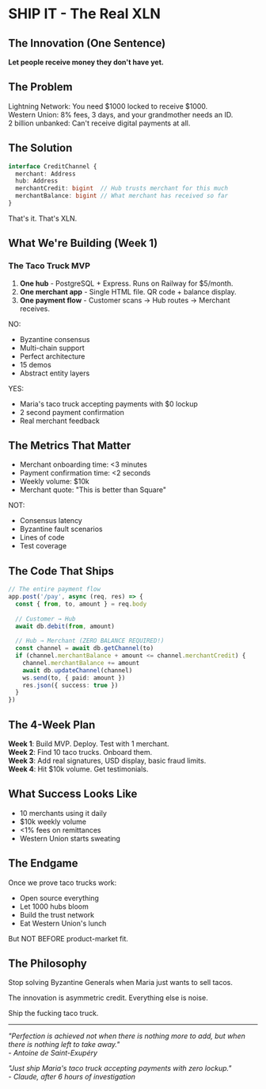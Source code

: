 # SHIP IT - The Real XLN

## The Innovation (One Sentence)

**Let people receive money they don't have yet.**

## The Problem

Lightning Network: You need $1000 locked to receive $1000.  
Western Union: 8% fees, 3 days, and your grandmother needs an ID.  
2 billion unbanked: Can't receive digital payments at all.

## The Solution

```typescript
interface CreditChannel {
  merchant: Address
  hub: Address  
  merchantCredit: bigint  // Hub trusts merchant for this much
  merchantBalance: bigint // What merchant has received so far
}
```

That's it. That's XLN.

## What We're Building (Week 1)

### The Taco Truck MVP

1. **One hub** - PostgreSQL + Express. Runs on Railway for $5/month.
2. **One merchant app** - Single HTML file. QR code + balance display.
3. **One payment flow** - Customer scans → Hub routes → Merchant receives.

NO:
- Byzantine consensus
- Multi-chain support  
- Perfect architecture
- 15 demos
- Abstract entity layers

YES:
- Maria's taco truck accepting payments with $0 lockup
- 2 second payment confirmation
- Real merchant feedback

## The Metrics That Matter

- Merchant onboarding time: <3 minutes
- Payment confirmation time: <2 seconds  
- Weekly volume: $10k
- Merchant quote: "This is better than Square"

NOT:
- Consensus latency
- Byzantine fault scenarios
- Lines of code
- Test coverage

## The Code That Ships

```typescript
// The entire payment flow
app.post('/pay', async (req, res) => {
  const { from, to, amount } = req.body
  
  // Customer → Hub
  await db.debit(from, amount)
  
  // Hub → Merchant (ZERO BALANCE REQUIRED!)
  const channel = await db.getChannel(to)
  if (channel.merchantBalance + amount <= channel.merchantCredit) {
    channel.merchantBalance += amount
    await db.updateChannel(channel)
    ws.send(to, { paid: amount })
    res.json({ success: true })
  }
})
```

## The 4-Week Plan

**Week 1**: Build MVP. Deploy. Test with 1 merchant.  
**Week 2**: Find 10 taco trucks. Onboard them.  
**Week 3**: Add real signatures, USD display, basic fraud limits.  
**Week 4**: Hit $10k volume. Get testimonials.

## What Success Looks Like

- 10 merchants using it daily
- $10k weekly volume
- <1% fees on remittances
- Western Union starts sweating

## The Endgame

Once we prove taco trucks work:
- Open source everything
- Let 1000 hubs bloom
- Build the trust network
- Eat Western Union's lunch

But NOT BEFORE product-market fit.

## The Philosophy

Stop solving Byzantine Generals when Maria just wants to sell tacos.

The innovation is asymmetric credit. Everything else is noise.

Ship the fucking taco truck.

---

*"Perfection is achieved not when there is nothing more to add, but when there is nothing left to take away."*  
*- Antoine de Saint-Exupéry*

*"Just ship Maria's taco truck accepting payments with zero lockup."*  
*- Claude, after 6 hours of investigation*